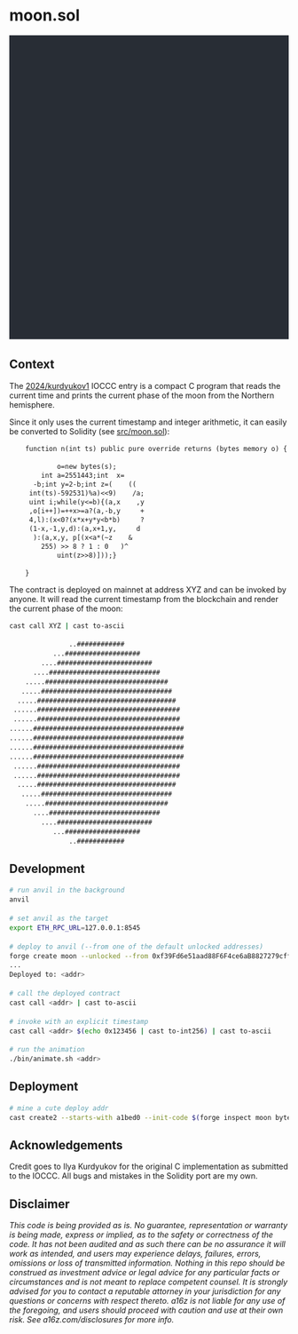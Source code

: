 # moon.sol

![Moon Phase Animation](static/moon.svg)

## Context

The [2024/kurdyukov1](https://www.ioccc.org/2024/kurdyukov1/index.html) IOCCC entry is a compact C program that reads the current time and prints the current phase of the moon from the Northern hemisphere.

Since it only uses the current timestamp and integer arithmetic, it can easily be converted to Solidity (see [src/moon.sol](https://github.com/0xkarmacoma/moon.sol/blob/main/src/moon.sol)):

```solidity
    function n(int ts) public pure override returns (bytes memory o) {

            o=new bytes(s);
        int a=2551443;int  x=
      -b;int y=2-b;int z=(    ((
     int(ts)-592531)%a)<<9)    /a;
     uint i;while(y<=b){(a,x    ,y
     ,o[i++])=++x>=a?(a,-b,y     +
     4,l):(x<0?(x*x+y*y<b*b)     ?
     (1-x,-1,y,d):(a,x+1,y,     d
      ):(a,x,y, p[(x<a*(~z    &
        255) >> 8 ? 1 : 0   )^
            uint(z>>8)]));}

    }
```

The contract is deployed on mainnet at address XYZ and can be invoked by anyone. It will read the current timestamp from the blockchain and render the current phase of the moon:

```sh
cast call XYZ | cast to-ascii

               ..############
           ...###################
        ....########################
      ....############################
    .....###############################
   .....#################################
  .....###################################
 ......####################################
 ......####################################
......######################################
......######################################
......######################################
......######################################
 ......####################################
 ......####################################
  .....###################################
   .....#################################
    .....###############################
      ....############################
        ....########################
           ...###################
               ..############
```

## Development

```sh
# run anvil in the background
anvil

# set anvil as the target
export ETH_RPC_URL=127.0.0.1:8545

# deploy to anvil (--from one of the default unlocked addresses)
forge create moon --unlocked --from 0xf39Fd6e51aad88F6F4ce6aB8827279cffFb92266  --broadcast
...
Deployed to: <addr>

# call the deployed contract
cast call <addr> | cast to-ascii

# invoke with an explicit timestamp
cast call <addr> $(echo 0x123456 | cast to-int256) | cast to-ascii

# run the animation
./bin/animate.sh <addr>
```

## Deployment

```sh
# mine a cute deploy addr
cast create2 --starts-with a1bed0 --init-code $(forge inspect moon bytecode)
```

## Acknowledgements

Credit goes to Ilya Kurdyukov for the original C implementation as submitted to the IOCCC. All bugs and mistakes in the Solidity port are my own.

## Disclaimer

_This code is being provided as is. No guarantee, representation or warranty is being made, express or implied, as to the safety or correctness of the code. It has not been audited and as such there can be no assurance it will work as intended, and users may experience delays, failures, errors, omissions or loss of transmitted information. Nothing in this repo should be construed as investment advice or legal advice for any particular facts or circumstances and is not meant to replace competent counsel. It is strongly advised for you to contact a reputable attorney in your jurisdiction for any questions or concerns with respect thereto. a16z is not liable for any use of the foregoing, and users should proceed with caution and use at their own risk. See a16z.com/disclosures for more info._
